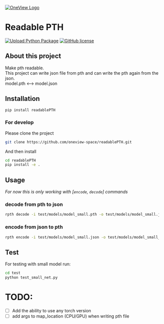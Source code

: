 [![OneView Logo](https://one-view.ai/wp-content/themes/ov/assets/images/oneview-logo@2x.png)](https://one-view.ai/)
# Readable PTH 

[![Upload Python Package](https://github.com/oneview-space/readablePTH/actions/workflows/release.yml/badge.svg)](https://github.com/oneview-space/readablePTH/actions/workflows/release.yml)
[![GitHub license](https://img.shields.io/github/license/oneview-space/readablePTH?style=plastic)](https://github.com/oneview-space/readablePTH/blob/master/LICENSE)

## About this project
Make pth readable. \
This project can write json file from pth and can write the pth again from the json. \
model.pth <--> model.json

## Installation
```bash
pip install readablePTH
```

### For develop
Please clone the project
```bash
git clone https://github.com/oneview-space/readablePTH.git
```
And then install
```bash
cd readablePTH
pip install -e .
```

## Usage

*For now this is only working with [`encode`, `decode`] commands*

### decode from pth to json
```bash
rpth decode -i test/models/model_small.pth -o test/models/model_small.json 
```

### encode from json to pth
```bash
rpth encode -i test/models/model_small.json -o test/models/model_small_restored.pth
```

## Test
For testing with small model run:
```bash
cd test
python test_small_net.py
```

# TODO:
- [ ] Add the ability to use any torch version 
- [ ] add args to map_location (CPU/GPU) when writing pth file
